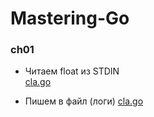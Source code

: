 # Mastering-Go

### ch01

* Читаем float из STDIN <br>
    [cla.go](https://github.com/eatae/Mastering-Go-Second-Edition/blob/master/ch01/cla.go)
    
* Пишем в файл (логи)
    [cla.go](https://github.com/eatae/Mastering-Go-Second-Edition/blob/master/ch01/customLog.go)
